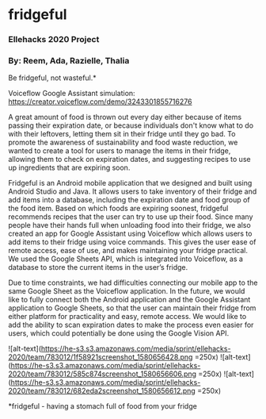 # fridgeful
### Ellehacks 2020 Project
### By: Reem, Ada, Razielle, Thalia

Be fridgeful, not wasteful.*

Voiceflow Google Assistant simulation: https://creator.voiceflow.com/demo/3243301855716276

A great amount of food is thrown out every day either because of items passing their expiration date, or because individuals don't know what to do with their leftovers, letting them sit in their fridge until they go bad. To promote the awareness of sustainability and food waste reduction, we wanted to create a tool for users to manage the items in their fridge, allowing them to check on expiration dates, and suggesting recipes to use up ingredients that are expiring soon.

Fridgeful is an Android mobile application that we designed and built using Android Studio and Java. It allows users to take inventory of their fridge and add items into a database, including the expiration date and food group of the food item. Based on which foods are expiring soonest, fridgeful recommends recipes that the user can try to use up their food. Since many people have their hands full when unloading food into their fridge, we also created an app for Google Assistant using Voiceflow which allows users to add items to their fridge using voice commands. This gives the user ease of remote access, ease of use, and makes maintaining your fridge practical. We used the Google Sheets API, which is integrated into Voiceflow, as a database to store the current items in the user’s fridge.

Due to time constraints, we had difficulties connecting our mobile app to the same Google Sheet as the Voiceflow application. In the future, we would like to fully connect both the Android application and the Google Assistant application to Google Sheets, so that the user can maintain their fridge from either platform for practicality and easy, remote access. We would like to add the ability to scan expiration dates to make the process even easier for users, which could potentially be done using the Google Vision API.


![alt-text](https://he-s3.s3.amazonaws.com/media/sprint/ellehacks-2020/team/783012/1f58921screenshot_1580656428.png =250x)
![alt-text](https://he-s3.s3.amazonaws.com/media/sprint/ellehacks-2020/team/783012/585c874screenshot_1580656606.png =250x)
![alt-text](https://he-s3.s3.amazonaws.com/media/sprint/ellehacks-2020/team/783012/682eda2screenshot_1580656612.png =250x)


*fridgeful - having a stomach full of food from your fridge
